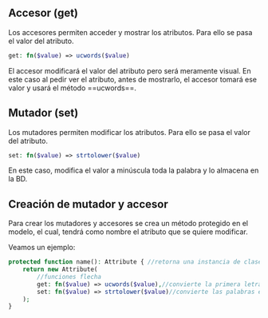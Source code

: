## Accesor (get)
Los accesores permiten acceder y mostrar los atributos. Para ello se pasa el valor del atributo.
```PHP
get: fn($value) => ucwords($value)
```
El accesor modificará el valor del atributo pero será meramente visual. En este caso al pedir ver el atributo, antes de mostrarlo, el accesor tomará ese valor y usará el método ==ucwords==.
## Mutador (set)
Los mutadores permiten modificar los atributos. Para ello se pasa el valor del atributo.
```PHP
set: fn($value) => strtolower($value)
```
En este caso, modifica el valor a minúscula toda la palabra y lo almacena en la BD.
## Creación de mutador y accesor
Para crear los mutadores y accesores se crea un método protegido en el modelo, el cual, tendrá como nombre el atributo que se quiere modificar.

Veamos un ejemplo:
```PHP
protected function name(): Attribute { //retorna una instancia de clase 
	return new Attribute(
		//funciones flecha
		get: fn($value) => ucwords($value),//convierte la primera letra de las palabras en mayúscula.
		set: fn($value) => strtolower($value)//convierte las palabras en minúscula.
	);
}
```